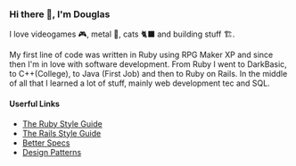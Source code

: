 ### Hi there 👋, I'm Douglas

I love videogames 🎮, metal 🤘, cats 🐈‍⬛ and building stuff 🏗.

My first line of code was written in Ruby using RPG Maker XP and since then I'm in love with software development.
From Ruby I went to DarkBasic, to C++(College), to Java (First Job) and then to Ruby on Rails.
In the middle of all that I learned a lot of stuff, mainly web development tec and SQL.

#### Userful Links

- [The Ruby Style Guide](https://rubystyle.guide/)
- [The Rails Style Guide](https://rails.rubystyle.guide/)
- [Better Specs](http://www.betterspecs.org/)
- [Design Patterns](https://refactoring.guru/design-patterns)
